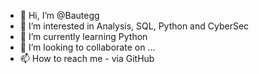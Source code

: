 - 👋 Hi, I’m @Bautegg
- 👀 I’m interested in Analysis, SQL, Python and CyberSec
- 🌱 I’m currently learning Python
- 💞️ I’m looking to collaborate on ...
- 📫 How to reach me - via GitHub

<!---
Bautegg/Bautegg is a ✨ special ✨ repository because its `README.md` (this file) appears on your GitHub profile.
You can click the Preview link to take a look at your changes.
--->

